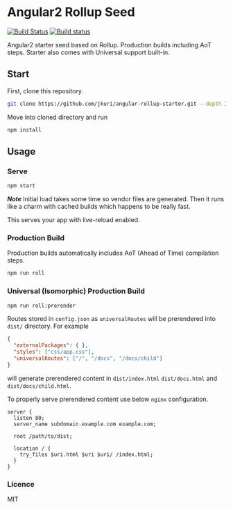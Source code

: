 # Angular2 Rollup Seed

[![Build Status](https://travis-ci.org/jkuri/angular-rollup-starter.svg?branch=master)](https://travis-ci.org/jkuri/angular-rollup-starter)
[![Build status](https://ci.appveyor.com/api/projects/status/u6b3i8c8fnrh4dmb?svg=true)](https://ci.appveyor.com/project/jkuri/angular-rollup-starter)

Angular2 starter seed based on Rollup.
Production builds including AoT steps. 
Starter also comes with Universal support built-in. 

## Start

First, clone this repository.

```sh
git clone https://github.com/jkuri/angular-rollup-starter.git --depth 1
```

Move into cloned directory and run 

```sh
npm install
```

## Usage

### Serve

```sh
npm start
```

***Note*** Initial load takes some time so vendor files are generated. 
Then it runs like a charm with cached builds which happens to be really fast.

This serves your app with live-reload enabled.

### Production Build

Production builds automatically includes AoT (Ahead of Time) compilation steps. 

```sh
npm run roll
```

### Universal (Isomorphic) Production Build

```sh
npm run roll:prerender
```

Routes stored in `config.json` as `universalRoutes` will be prerendered into `dist/` directory.
For example
```json
{
  "externalPackages": { },
  "styles": ["css/app.css"],
  "universalRoutes": ["/", "/docs", "/docs/child"]
}
```

will generate prerendered content in `dist/index.html` `dist/docs.html` and `dist/docs/child.html`.

To properly serve prerendered content use below `nginx` configuration.
```nginx
server {
  listen 80;
  server_name subdomain.example.com example.com;

  root /path/to/dist;

  location / {
    try_files $uri.html $uri $uri/ /index.html;
  }
}
```

### Licence

MIT
